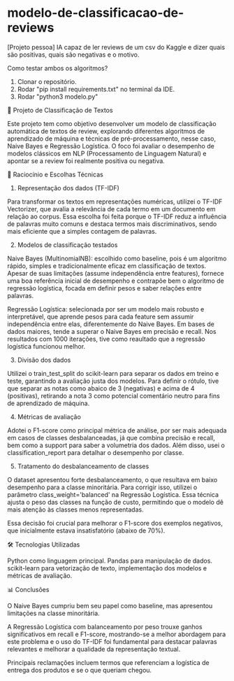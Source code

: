 # modelo-de-classificacao-de-reviews
[Projeto pessoa] IA capaz de ler reviews de um csv do Kaggle e dizer quais são positivas, quais são negativas e o motivo.

Como testar ambos os algoritmos?

1. Clonar o repositório.
2. Rodar "pip install requirements.txt" no terminal da IDE.
3. Rodar "python3 modelo.py" 

📌 Projeto de Classificação de Textos

Este projeto tem como objetivo desenvolver um modelo de classificação automática de textos de review, explorando diferentes algoritmos de aprendizado de máquina e técnicas de pré-processamento, nesse caso, Naive Bayes e Regressão Logística. O foco foi avaliar o desempenho de modelos clássicos em NLP (Processamento de Linguagem Natural) e apontar se a review foi realmente positiva ou negativa.

🚀 Raciocínio e Escolhas Técnicas
1. Representação dos dados (TF-IDF)

Para transformar os textos em representações numéricas, utilizei o TF-IDF Vectorizer, que avalia a relevância de cada termo em um documento em relação ao corpus. Essa escolha foi feita porque o TF-IDF reduz a influência de palavras muito comuns e destaca termos mais discriminativos, sendo mais eficiente que a simples contagem de palavras.

2. Modelos de classificação testados

Naive Bayes (MultinomialNB): escolhido como baseline, pois é um algoritmo rápido, simples e tradicionalmente eficaz em classificação de textos. Apesar de suas limitações (assume independência entre features), fornece uma boa referência inicial de desempenho e contrapõe bem o algoritmo de regressão logística, focada em definir pesos e saber relações entre palavras.

Regressão Logística: selecionada por ser um modelo mais robusto e interpretável, que aprende pesos para cada feature sem assumir independência entre elas, diferentemente do Naive Bayes. Em bases de dados maiores, tende a superar o Naive Bayes em precisão e recall. Nos resultados com 1000 iterações, tive como reaultado que a regressão logística funcionou melhor.

3. Divisão dos dados

Utilizei o train_test_split do scikit-learn para separar os dados em treino e teste, garantindo a avaliação justa dos modelos. Para definir o rótulo, tive que separar as notas como abaico de 3 (negativas) e acima de 4 (positivas), retirando a nota 3 como potencial comentário neutro para fins de aprendizado de máquina.

4. Métricas de avaliação

Adotei o F1-score como principal métrica de análise, por ser mais adequada em casos de classes desbalanceadas, já que combina precisão e recall, bem como a support para saber a volumetria dos dados. Além disso, usei o classification_report para detalhar o desempenho por classe.

5. Tratamento do desbalanceamento de classes

O dataset apresentou forte desbalanceamento, o que resultava em baixo desempenho para a classe minoritária. Para corrigir isso, utilizei o parâmetro class_weight='balanced' na Regressão Logística. Essa técnica ajusta o peso das classes na função de custo, permitindo que o modelo dê mais atenção às classes menos representadas.

Essa decisão foi crucial para melhorar o F1-score dos exemplos negativos, que inicialmente estava insatisfatório (abaixo de 70%).

🛠️ Tecnologias Utilizadas

Python como linguagem principal.
Pandas para manipulação de dados.
scikit-learn para vetorização de texto, implementação dos modelos e métricas de avaliação.

📊 Conclusões

O Naive Bayes cumpriu bem seu papel como baseline, mas apresentou limitações na classe minoritária.

A Regressão Logística com balanceamento por peso trouxe ganhos significativos em recall e F1-score, mostrando-se a melhor abordagem para este problema e o uso do TF-IDF foi fundamental para destacar palavras relevantes e melhorar a qualidade da representação textual.

Principais reclamações incluem termos que referenciam a logística de entrega dos produtos e se o que queriam chegou.
